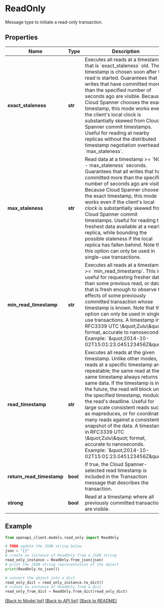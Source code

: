 # ReadOnly

Message type to initiate a read-only transaction.

## Properties

Name | Type | Description | Notes
------------ | ------------- | ------------- | -------------
**exact_staleness** | **str** | Executes all reads at a timestamp that is &#x60;exact_staleness&#x60; old. The timestamp is chosen soon after the read is started. Guarantees that all writes that have committed more than the specified number of seconds ago are visible. Because Cloud Spanner chooses the exact timestamp, this mode works even if the client&#39;s local clock is substantially skewed from Cloud Spanner commit timestamps. Useful for reading at nearby replicas without the distributed timestamp negotiation overhead of &#x60;max_staleness&#x60;. | [optional] 
**max_staleness** | **str** | Read data at a timestamp &gt;&#x3D; &#x60;NOW - max_staleness&#x60; seconds. Guarantees that all writes that have committed more than the specified number of seconds ago are visible. Because Cloud Spanner chooses the exact timestamp, this mode works even if the client&#39;s local clock is substantially skewed from Cloud Spanner commit timestamps. Useful for reading the freshest data available at a nearby replica, while bounding the possible staleness if the local replica has fallen behind. Note that this option can only be used in single-use transactions. | [optional] 
**min_read_timestamp** | **str** | Executes all reads at a timestamp &gt;&#x3D; &#x60;min_read_timestamp&#x60;. This is useful for requesting fresher data than some previous read, or data that is fresh enough to observe the effects of some previously committed transaction whose timestamp is known. Note that this option can only be used in single-use transactions. A timestamp in RFC3339 UTC \\\&quot;Zulu\\\&quot; format, accurate to nanoseconds. Example: &#x60;\&quot;2014-10-02T15:01:23.045123456Z\&quot;&#x60;. | [optional] 
**read_timestamp** | **str** | Executes all reads at the given timestamp. Unlike other modes, reads at a specific timestamp are repeatable; the same read at the same timestamp always returns the same data. If the timestamp is in the future, the read will block until the specified timestamp, modulo the read&#39;s deadline. Useful for large scale consistent reads such as mapreduces, or for coordinating many reads against a consistent snapshot of the data. A timestamp in RFC3339 UTC \\\&quot;Zulu\\\&quot; format, accurate to nanoseconds. Example: &#x60;\&quot;2014-10-02T15:01:23.045123456Z\&quot;&#x60;. | [optional] 
**return_read_timestamp** | **bool** | If true, the Cloud Spanner-selected read timestamp is included in the Transaction message that describes the transaction. | [optional] 
**strong** | **bool** | Read at a timestamp where all previously committed transactions are visible. | [optional] 

## Example

```python
from openapi_client.models.read_only import ReadOnly

# TODO update the JSON string below
json = "{}"
# create an instance of ReadOnly from a JSON string
read_only_instance = ReadOnly.from_json(json)
# print the JSON string representation of the object
print(ReadOnly.to_json())

# convert the object into a dict
read_only_dict = read_only_instance.to_dict()
# create an instance of ReadOnly from a dict
read_only_from_dict = ReadOnly.from_dict(read_only_dict)
```
[[Back to Model list]](../README.md#documentation-for-models) [[Back to API list]](../README.md#documentation-for-api-endpoints) [[Back to README]](../README.md)


